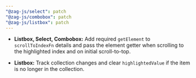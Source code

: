 ```yaml
---
"@zag-js/select": patch
"@zag-js/combobox": patch
"@zag-js/listbox": patch
---
```


- **Listbox, Select, Combobox:** Add required `getElement` to `scrollToIndexFn` details and pass the element getter when
  scrolling to the highlighted index and on initial scroll-to-top.

- **Listbox:** Track collection changes and clear `highlightedValue` if the item is no longer in the collection.
